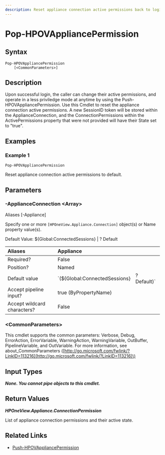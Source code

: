 ```yaml
---
description: Reset appliance connection active permissions back to login default.
---
```


# Pop-HPOVAppliancePermission

## Syntax

```text
Pop-HPOVAppliancePermission
    [<CommonParameters>]
```

## Description

Upon successful login, the caller can change their active permissions, and operate in a less priviledge mode at anytime by using the Push-HPOVAppliancePermission. Use this Cmdlet to reset the appliance connection active permissions. A new SessionID token will be stored within the ApplianceConnection, and the ConnectionPermissions within the ActivePermissions property that were not provided will have their State set to "true".

## Examples

### Example 1

```text
Pop-HPOVAppliancePermission
```

Reset appliance connection active permissions to default.

## Parameters

### -ApplianceConnection &lt;Array&gt;

Aliases \[-Appliance\]

Specify one or more `[HPOneView.Appliance.Connection]` object\(s\) or Name property value\(s\).

Default Value: ${Global:ConnectedSessions} \| ? Default

| Aliases | Appliance |  |
| :--- | :--- | :--- |
| Required? | False |  |
| Position? | Named |  |
| Default value | \`\(${Global:ConnectedSessions} | ? Default\)\` |
| Accept pipeline input? | true \(ByPropertyName\) |  |
| Accept wildcard characters? | False |  |

### &lt;CommonParameters&gt;

This cmdlet supports the common parameters: Verbose, Debug, ErrorAction, ErrorVariable, WarningAction, WarningVariable, OutBuffer, PipelineVariable, and OutVariable. For more information, see about\_CommonParameters \([http://go.microsoft.com/fwlink/?LinkID=113216](http://go.microsoft.com/fwlink/?LinkID=113216)\)

## Input Types

_**None. You cannot pipe objects to this cmdlet.**_

## Return Values

_**HPOneView.Appliance.ConnectionPermission**_

List of appliance connection permissions and their active state.

## Related Links

* [Push-HPOVAppliancePermission](push-hpovappliancepermission.md)

